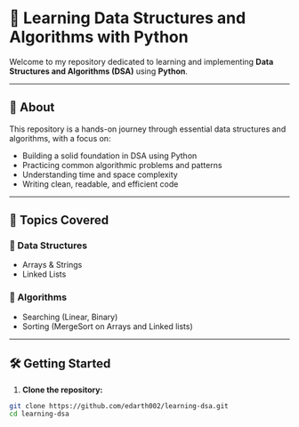 # 📘 Learning Data Structures and Algorithms with Python

Welcome to my repository dedicated to learning and implementing **Data Structures and Algorithms (DSA)** using **Python**.

---

## 📌 About

This repository is a hands-on journey through essential data structures and algorithms, with a focus on:

- Building a solid foundation in DSA using Python
- Practicing common algorithmic problems and patterns
- Understanding time and space complexity
- Writing clean, readable, and efficient code

---

## 🧱 Topics Covered

### 🔹 Data Structures
- Arrays & Strings
- Linked Lists

### 🔹 Algorithms
- Searching (Linear, Binary)
- Sorting (MergeSort on Arrays and Linked lists)

---

## 🛠️ Getting Started

1. **Clone the repository:**

```bash
git clone https://github.com/edarth002/learning-dsa.git
cd learning-dsa
